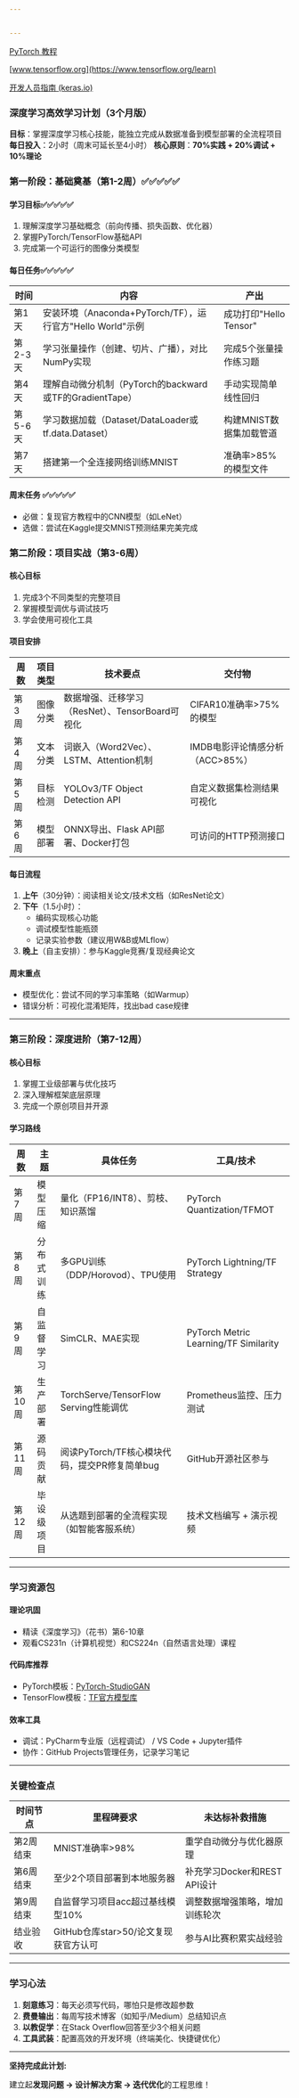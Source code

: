 ```yaml
---


---
```

[PyTorch 教程](https://pytorch.org/tutorials/)

[www.tensorflow.org](https://www.tensorflow.org/learn)

[开发人员指南 (keras.io)](https://keras.io/guides/)

### **深度学习高效学习计划（3个月版）**

**目标**：掌握深度学习核心技能，能独立完成从数据准备到模型部署的全流程项目
**每日投入**：2小时（周末可延长至4小时）
**核心原则**：**70%实践 + 20%调试 + 10%理论**

### **第一阶段：基础奠基（第1-2周）✅✅✅✅✅**

#### **学习目标✅✅✅✅✅**

1. 理解深度学习基础概念（前向传播、损失函数、优化器）
2. 掌握PyTorch/TensorFlow基础API
3. 完成第一个可运行的图像分类模型

#### **每日任务✅✅✅✅✅**

| 时间    | 内容                                                       | 产出                    |
| ------- | ---------------------------------------------------------- | ----------------------- |
| 第1天   | 安装环境（Anaconda+PyTorch/TF），运行官方"Hello World"示例 | 成功打印"Hello Tensor"  |
| 第2-3天 | 学习张量操作（创建、切片、广播），对比NumPy实现            | 完成5个张量操作练习题   |
| 第4天   | 理解自动微分机制（PyTorch的backward或TF的GradientTape）    | 手动实现简单线性回归    |
| 第5-6天 | 学习数据加载（Dataset/DataLoader或tf.data.Dataset）        | 构建MNIST数据集加载管道 |
| 第7天   | 搭建第一个全连接网络训练MNIST                              | 准确率>85%的模型文件    |

#### **周末任务 ✅✅✅✅✅**

- 必做：复现官方教程中的CNN模型（如LeNet）
- 选做：尝试在Kaggle提交MNIST预测结果完美完成

### **第二阶段：项目实战（第3-6周）**

#### **核心目标**

1. 完成3个不同类型的完整项目
2. 掌握模型调优与调试技巧
3. 学会使用可视化工具

#### **项目安排**

| 周数  | 项目类型 | 技术要点                                        | 交付物                          |
| ----- | -------- | ----------------------------------------------- | ------------------------------- |
| 第3周 | 图像分类 | 数据增强、迁移学习（ResNet）、TensorBoard可视化 | CIFAR10准确率>75%的模型         |
| 第4周 | 文本分类 | 词嵌入（Word2Vec）、LSTM、Attention机制         | IMDB电影评论情感分析（ACC>85%） |
| 第5周 | 目标检测 | YOLOv3/TF Object Detection API                  | 自定义数据集检测结果可视化      |
| 第6周 | 模型部署 | ONNX导出、Flask API部署、Docker打包             | 可访问的HTTP预测接口            |

#### **每日流程**

1. **上午**（30分钟）：阅读相关论文/技术文档（如ResNet论文）
2. **下午**（1.5小时）：
   - 编码实现核心功能
   - 调试模型性能瓶颈
   - 记录实验参数（建议用W&B或MLflow）
3. **晚上**（自主安排）：参与Kaggle竞赛/复现经典论文

#### **周末重点**

- 模型优化：尝试不同的学习率策略（如Warmup）
- 错误分析：可视化混淆矩阵，找出bad case规律

---

### **第三阶段：深度进阶（第7-12周）**

#### **核心目标**

1. 掌握工业级部署与优化技巧
2. 深入理解框架底层原理
3. 完成一个原创项目并开源

#### **学习路线**

| 周数   | 主题       | 具体任务                                      | 工具/技术                             |
| ------ | ---------- | --------------------------------------------- | ------------------------------------- |
| 第7周  | 模型压缩   | 量化（FP16/INT8）、剪枝、知识蒸馏             | PyTorch Quantization/TFMOT            |
| 第8周  | 分布式训练 | 多GPU训练（DDP/Horovod）、TPU使用             | PyTorch Lightning/TF Strategy         |
| 第9周  | 自监督学习 | SimCLR、MAE实现                               | PyTorch Metric Learning/TF Similarity |
| 第10周 | 生产部署   | TorchServe/TensorFlow Serving性能调优         | Prometheus监控、压力测试              |
| 第11周 | 源码贡献   | 阅读PyTorch/TF核心模块代码，提交PR修复简单bug | GitHub开源社区参与                    |
| 第12周 | 毕设级项目 | 从选题到部署的全流程实现（如智能客服系统）    | 技术文档编写 + 演示视频               |

---

### **学习资源包**

#### **理论巩固**

- 精读《深度学习》（花书）第6-10章
- 观看CS231n（计算机视觉）和CS224n（自然语言处理）课程

#### **代码库推荐**

- PyTorch模板：[PyTorch-StudioGAN](https://github.com/POSTECH-CVLab/PyTorch-StudioGAN)
- TensorFlow模板：[TF官方模型库](https://github.com/tensorflow/models)

#### **效率工具**

- 调试：PyCharm专业版（远程调试） / VS Code + Jupyter插件
- 协作：GitHub Projects管理任务，记录学习笔记

---

### **关键检查点**

| 时间节点  | 里程碑要求                           | 未达标补救措施                 |
| --------- | ------------------------------------ | ------------------------------ |
| 第2周结束 | MNIST准确率>98%                      | 重学自动微分与优化器原理       |
| 第6周结束 | 至少2个项目部署到本地服务器          | 补充学习Docker和REST API设计   |
| 第9周结束 | 自监督学习项目acc超过基线模型10%     | 调整数据增强策略，增加训练轮次 |
| 结业验收  | GitHub仓库star>50/论文复现获官方认可 | 参与AI比赛积累实战经验         |

---

### **学习心法**

1. **刻意练习**：每天必须写代码，哪怕只是修改超参数
2. **费曼输出**：每周写技术博客（如知乎/Medium）总结知识点
3. **以教促学**：在Stack Overflow回答至少3个相关问题
4. **工具武装**：配置高效的开发环境（终端美化、快捷键优化）

---

**坚持完成此计划:**

建立起**发现问题 → 设计解决方案 → 迭代优化**的工程思维！
